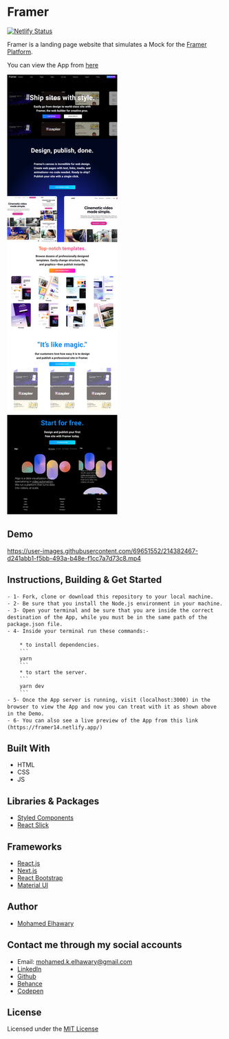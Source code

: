 # Framer

[![Netlify Status](https://api.netlify.com/api/v1/badges/3c9c0cf0-4d48-4eec-b427-0fa200e01ea5/deploy-status)](https://app.netlify.com/sites/framer14/deploys)

Framer is a landing page website that simulates a Mock for the [Framer Platform](https://framer.com).

You can view the App from [here](https://framer14.netlify.app/)

![Screenshot](preview.png) 

## Demo

https://user-images.githubusercontent.com/69651552/214382467-d241abb1-f5bb-493a-b48e-f1cc7a7d73c8.mp4

## Instructions, Building & Get Started 

    - 1- Fork, clone or download this repository to your local machine.
    - 2- Be sure that you install the Node.js environment in your machine.
    - 3- Open your terminal and be sure that you are inside the correct destination of the App, while you must be in the same path of the package.json file.
    - 4- Inside your terminal run these commands:-
    
        * to install dependencies.
        ```
        yarn
        ```
        * to start the server.
        ```
        yarn dev
        ```
    - 5- Once the App server is running, visit (localhost:3000) in the browser to view the App and now you can treat with it as shown above in the Demo.
    - 6- You can also see a live preview of the App from this link (https://framer14.netlify.app/)

## Built With

* HTML
* CSS
* JS

## Libraries & Packages

* [Styled Components](https://styled-components.com/)
* [React Slick](https://www.npmjs.com/package/react-slick)

## Frameworks 

* [React.js](https://reactjs.org/)
* [Next.js](https://nextjs.org)  
* [React Bootstrap](https://react-bootstrap.github.io/)
* [Material UI](https://mui.com)

## Author

* [Mohamed Elhawary](https://www.linkedin.com/in/mohamed-elhawary14/) 

## Contact me through my social accounts

* Email: mohamed.k.elhawary@gmail.com
* [LinkedIn](https://www.linkedin.com/in/mohamed-elhawary14/)
* [Github](https://github.com/Mohamed-Elhawary)  
* [Behance](https://www.behance.net/mohamed-elhawary14)
* [Codepen](https://codepen.io/Mohamed-ElHawary) 

## License

Licensed under the [MIT License](LICENSE)
